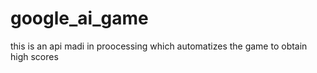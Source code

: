 # google_ai_game
this is an api madi in proocessing which automatizes the game to obtain high scores

